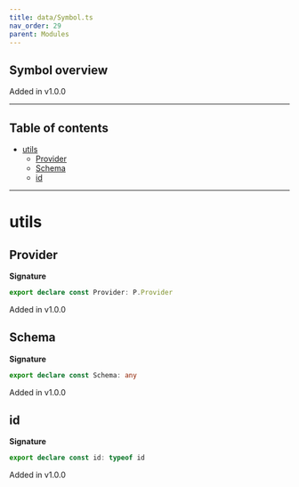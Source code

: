 ```yaml
---
title: data/Symbol.ts
nav_order: 29
parent: Modules
---
```


## Symbol overview

Added in v1.0.0

---

<h2 class="text-delta">Table of contents</h2>

- [utils](#utils)
  - [Provider](#provider)
  - [Schema](#schema)
  - [id](#id)

---

# utils

## Provider

**Signature**

```ts
export declare const Provider: P.Provider
```

Added in v1.0.0

## Schema

**Signature**

```ts
export declare const Schema: any
```

Added in v1.0.0

## id

**Signature**

```ts
export declare const id: typeof id
```

Added in v1.0.0
